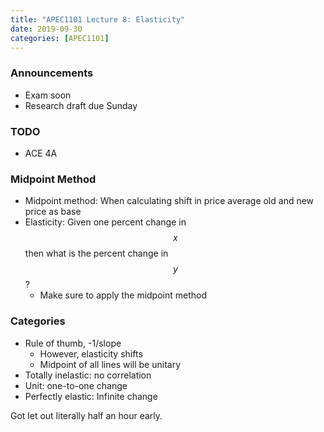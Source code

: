 ```yaml
---
title: "APEC1101 Lecture 8: Elasticity"
date: 2019-09-30
categories: [APEC1101]
---
```


### Announcements

- Exam soon
- Research draft due Sunday

### TODO

- ACE 4A

### Midpoint Method

- Midpoint method: When calculating shift in price average old and new price as base
- Elasticity: Given one percent change in $$x$$ then what is the percent change in $$y$$?
    - Make sure to apply the midpoint method

### Categories

- Rule of thumb, -1/slope 
    - However, elasticity shifts
    - Midpoint of all lines will be unitary
- Totally inelastic: no correlation
- Unit: one-to-one change
- Perfectly elastic: Infinite change

Got let out literally half an hour early.